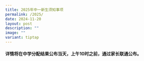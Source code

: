 ```yaml
---
title: 2025年中一新生须知事项
permalink: /2025/
date: 2024-11-20
layout: post
description: ""
image: ""
variant: tiptap
---
```

<h4>详情将在中学分配结果公布当天，上午10时之前，通过家长联通公布。</h4>
<p></p>